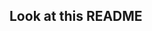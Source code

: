 ## Look at this README

<pre class="line-numbers language-md" data-src="sample/21-22/README.md"></pre>
